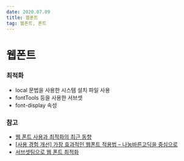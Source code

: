 ```yaml
---
date: 2020.07.09
title: 웹폰트
tag: 웹폰트, 폰트
---
```



# 웹폰트

### 최적화

- local 문법을 사용한 시스템 설치 파일 사용
- fontTools 등을 사용한 서브셋
- font-display 속성

### 참고

- [웹 폰트 사용과 최적화의 최근 동향](https://d2.naver.com/helloworld/4969726)
- [[사용 경험 개선] 가장 효과적인 웹폰트 적용법 – 나눔바른고딕을 중심으로](https://puripia.com/10319/%EC%82%AC%EC%9A%A9-%EA%B2%BD%ED%97%98-%EA%B0%9C%EC%84%A0-%EA%B0%80%EC%9E%A5-%ED%9A%A8%EA%B3%BC%EC%A0%81%EC%9D%B8-%EC%9B%B9%ED%8F%B0%ED%8A%B8-%EB%82%98%EB%88%94%EB%B0%94%EB%A5%B8%EA%B3%A0%EB%94%95/)
- [서브셋팅으로 웹 폰트 최적화](https://www.euler.kr/trl/2019/06/29/font-subsetting/)
